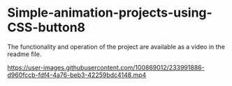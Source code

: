 # Simple-animation-projects-using-CSS-button8
The functionality and operation of the project are available as a video in the readme file.


https://user-images.githubusercontent.com/100869012/233991886-d960fccb-fdf4-4a76-beb3-42259bdc4148.mp4

